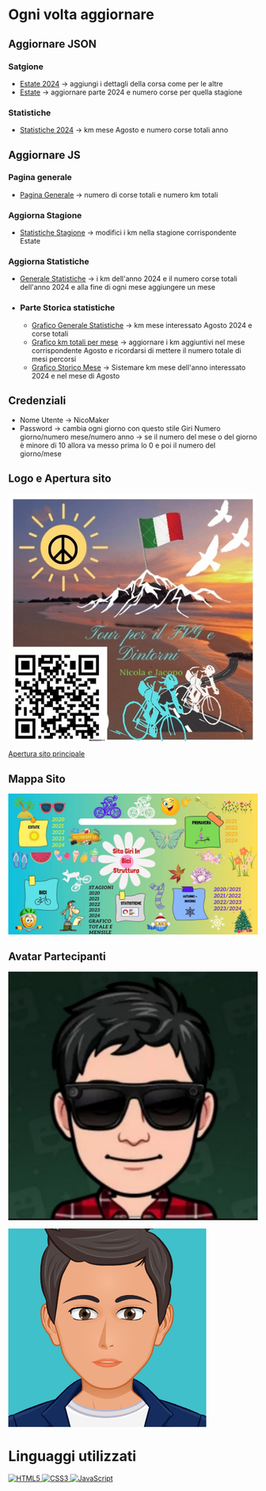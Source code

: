 # Ogni volta aggiornare

## Aggiornare JSON

### Satgione

- [Estate 2024](Estate/Periodi/Json/2024.json) -> aggiungi i dettagli della corsa come per le altre
- [Estate](Estate/estate.json) -> aggiornare parte 2024 e numero corse per quella stagione

### Statistiche

- [Statistiche 2024](Statistiche/Js/anni/2024.json) -> km mese Agosto e numero corse totali anno

## Aggiornare JS

### Pagina generale

- [Pagina Generale](Hamburger.js) -> numero di corse totali e numero km totali

### Aggiorna Stagione

- [Statistiche Stagione](Statistiche/Js/stagioni.js) -> modifici i km nella stagione corrispondente Estate

### Aggiorna Statistiche

- [Generale Statistiche](Statistiche/Js/generaleStatistiche.js) -> i km dell'anno 2024 e il numero corse totali dell'anno 2024 e alla fine di ogni mese aggiungere un mese

- ### Parte Storica statistiche

  - [Grafico Generale Statistiche](Statistiche/Js//History/GraficoTotale.js) -> km mese interessato Agosto 2024 e corse totali
  - [Grafico km totali per mese](Statistiche/Js/History/GraficoTotaleMensile.js) -> aggiornare i km aggiuntivi nel mese corrispondente Agosto e ricordarsi di mettere il numero totale di mesi percorsi
  - [Grafico Storico Mese](Statistiche/Js//History/StoricoMensile.js) -> Sistemare km mese dell'anno interessato 2024 e nel mese di Agosto

## Credenziali

- Nome Utente -> NicoMaker
- Password -> cambia ogni giorno con questo stile Giri Numero giorno/numero mese/numero anno -> se il numero del mese o del giorno è minore di 10 allora va messo prima lo 0 e poi il numero del giorno/mese

## Logo e Apertura sito

[![Logo](Img/Logo%20.jpg)](https://giri-in-bici.netlify.app/)

[Apertura sito principale](https://giri-in-bici.netlify.app/)

## Mappa Sito

![Mappa Sito](About_US/Img/Mappa.jpg)

## Avatar Partecipanti

[![AvatarNM](About_US/Img//AvatarNM.jpg)][NM]

[![AvatarJR](About_US/Img/AvatarJR.png)][JR]

[NM]: https://www.komoot.com/it-it/user/1372754001803
[JR]: https://www.komoot.com/it-it/user/1381372752571

# Linguaggi utilizzati

<p align="left">
  <a href="https://developer.mozilla.org/en-US/docs/Glossary/HTML5" target="_blank" rel="noreferrer">
    <img src="https://raw.githubusercontent.com/danielcranney/readme-generator/main/public/icons/skills/html5-colored.svg" width="36" height="36" alt="HTML5" />
  </a>
  <a href="https://developer.mozilla.org/en-US/docs/Web/CSS" target="_blank" rel="noreferrer">
    <img src="https://raw.githubusercontent.com/danielcranney/readme-generator/main/public/icons/skills/css3-colored.svg" width="36" height="36" alt="CSS3" />
  </a>
    <a href="https://developer.mozilla.org/en-US/docs/Web/JavaScript" target="_blank" rel="noreferrer">
    <img src="https://raw.githubusercontent.com/danielcranney/readme-generator/main/public/icons/skills/javascript-colored.svg" width="36" height="36" alt="JavaScript" />
  </a>
</p>

